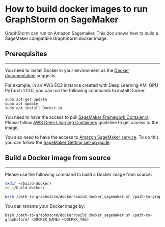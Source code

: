 # How to build docker images to run GraphStorm on SageMaker
GraphStorm can run on Amazon Sagemaker. This doc shows how to build a SageMaker compatible GraphStorm docker image.

## Prerequisites
-----------------
You need to install Docker in your environment as the [Docker documentation](https://docs.docker.com/get-docker/) suggests.


For example, in an AWS EC2 instance created with Deep Learning AMI GPU PyTorch 1.13.0, you can run
the following commands to install Docker.
```shell
sudo apt-get update
sudo apt update
sudo apt install Docker.io
```

You need to have the access to pull [SageMaker Framework Contaienrs](https://github.com/aws/deep-learning-containers/blob/master/available_images.md#sagemaker-framework-containers-sm-support-only).
Please follow [AWS Deep Learning Containers](https://github.com/aws/deep-learning-containers) guideline to get access to the image.

You also need to have the access to [Amazon SageMaker service](https://aws.amazon.com/pm/sagemaker).
To do this you can follow the [SageMaker Getting set-up guide](https://docs.aws.amazon.com/sagemaker/latest/dg/gs-set-up.html).

## Build a Docker image from source
---------------
Please use the following command to build a Docker image from source:
```bash
mkdir ~/build-docker/
cd ~/build-docker/

bash /path-to-graphstorm/docker/build_docker_sagemaker.sh /path-to-graphstorm/
```

You can rename your Docker image by:
```
bash /path-to-graphstorm/docker/build_docker_sagemaker.sh /path-to-graphstorm/ <DOCKER_NAME> <DOCKER_TAG>
```
